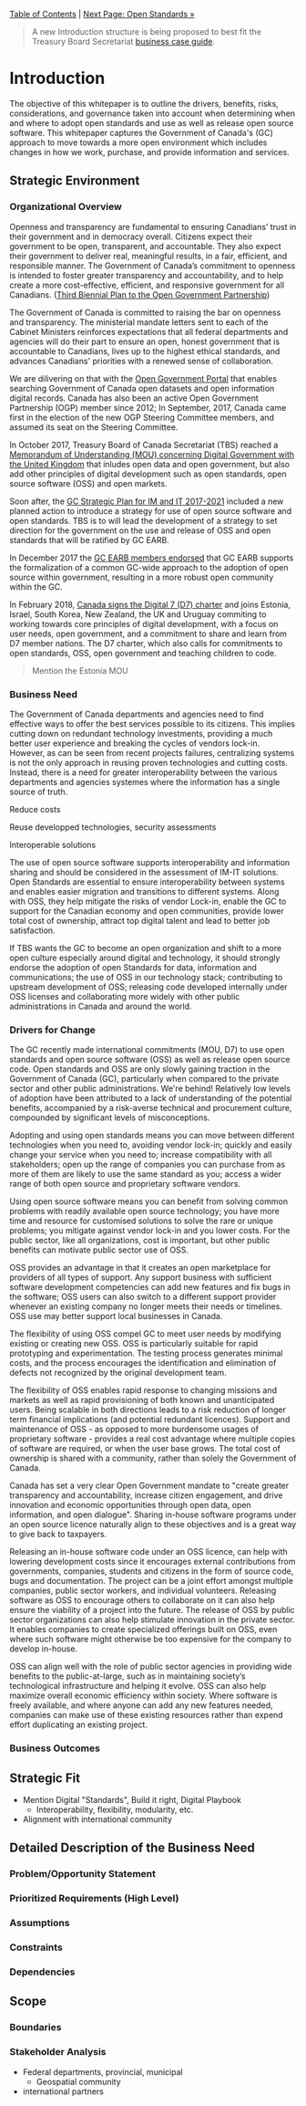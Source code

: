 [Table of Contents](../README.md#table-of-contents) | [Next Page: Open Standards »](2_Open_Standards.md)

> A new Introduction structure is being proposed to best fit the Treasury Board Secretariat [business case guide](https://www.canada.ca/en/treasury-board-secretariat/services/information-technology-project-management/project-management/business-case-guide.html).

# Introduction

The objective of this whitepaper is to outline the drivers, benefits, risks, considerations, and governance taken into account when determining when and where to adopt open standards and use as well as release open source software. This whitepaper captures the Government of Canada's (GC) approach to move towards a more open environment which includes changes in how we work, purchase, and provide information and services.

## Strategic Environment

### Organizational Overview

Openness and transparency are fundamental to ensuring Canadians’ trust in their government and in democracy overall. Citizens expect their government to be open, transparent, and accountable. They also expect their government to deliver real, meaningful results, in a fair, efficient, and responsible manner. The Government of Canada’s commitment to openness is intended to foster greater transparency and accountability, and to help create a more cost-effective, efficient, and responsive government for all Canadians. ([Third Biennial Plan to the Open Government Partnership](https://open.canada.ca/en/content/third-biennial-plan-open-government-partnership))

The Government of Canada is committed to raising the bar on openness and transparency. The ministerial mandate letters sent to each of the Cabinet Ministers reinforces expectations that all federal departments and agencies will do their part to ensure an open, honest government that is accountable to Canadians, lives up to the highest ethical standards, and advances Canadians' priorities with a renewed sense of collaboration.

We are dilivering on that with the [Open Government Portal](https://open.canada.ca/en) that enables searching Government of Canada open datasets and open information digital records. Canada has also been an active Open Government Partnership (OGP) member since 2012; In September, 2017, Canada came first in the election of the new OGP Steering Committee members, and assumed its seat on the Steering Committee.

In October 2017, Treasury Board of Canada Secretariat (TBS) reached a [Memorandum of Understanding (MOU) concerning Digital Government with the United Kingdom](https://www.canada.ca/en/treasury-board-secretariat/services/innovation/memorandum-understanding-concerning-digital-government.html) that inludes open data and open government, but also add other principles of digital development such as open standards, open source software (OSS) and open markets.

Soon after, the [GC Strategic Plan for IM and IT 2017-2021](https://www.canada.ca/en/treasury-board-secretariat/services/information-technology/strategic-plan-2017-2021.html) included a new planned action to introduce a strategy for use of open source software and open standards. TBS is to will lead the development of a strategy to set direction for the government on the use and release of OSS and open standards that will be ratified by GC EARB.

In December 2017 the [GC EARB members endorsed](http://www.gcpedia.gc.ca/gcwiki/images/9/98/GC_EARB_2017-12-14_Record_of_Discussion.pdf) that GC EARB supports the formalization of a common GC-wide approach to the adoption of open source within government, resulting in a more robust open community within the GC.

In February 2018, [Canada signs the Digital 7 (D7) charter](https://www.canada.ca/en/treasury-board-secretariat/news/2018/02/canada_joins_leadingdigitalnationsind7.html) and joins Estonia, Israel, South Korea, New Zealand, the UK and Uruguay commiting to working towards core principles of digital development, with a focus on user needs, open government, and a commitment to share and learn from D7 member nations. The D7 charter, which also calls for commitments to open standards, OSS, open government and teaching children to code.

> Mention the Estonia MOU

### Business Need

The Government of Canada departments and agencies need to find effective ways to offer the best services possible to its citizens. This implies cutting down on redundant technology investments, providing a much better user experience and breaking the cycles of vendors lock-in. However, as can be seen from recent projects failures, centralizing systems is not the only approach in reusing proven technologies and cutting costs.
Instead, there is a need for greater interoperability between the various departments and agencies systemes where the information has a single source of truth.

Reduce costs

Reuse developped technologies, security assessments

Interoperable solutions

The use of open source software supports interoperability and information sharing and should be considered in the assessment of IM-IT solutions. Open Standards are essential to ensure interoperability between systems and enables easier migration and transitions to different systems. Along with OSS, they help mitigate the risks of vendor Lock-in, enable the GC to support for the Canadian economy and open communities, provide lower total cost of ownership, attract top digital talent and lead to better job satisfaction.

If TBS wants the GC to become an open organization and shift to a more open culture especially around digital and technology, it should strongly endorse the adoption of open Standards for data, information and communications; the use of OSS in our technology stack; contributing to upstream development of OSS; releasing code developed internally under OSS licenses and collaborating more widely with other public administrations in Canada and around the world.

### Drivers for Change

The GC recently made international commitments (MOU, D7) to use open standards and open source software (OSS) as well as release open source code. Open standards and OSS are only slowly gaining traction in the Government of Canada (GC), particularly when compared to the private sector and other public administrations. We're behind! Relatively low levels of adoption have been attributed to a lack of understanding of the potential benefits, accompanied by a risk-averse technical and procurement culture, compounded by significant levels of misconceptions.

Adopting and using open standards means you can move between different technologies when you need to, avoiding vendor lock-in; quickly and easily change your service when you need to; increase compatibility with all stakeholders; open up the range of companies you can purchase from as more of them are likely to use the same standard as you; access a wider range of both open source and proprietary software vendors.

Using open source software means you can benefit from solving common problems with readily available open source technology; you have more time and resource for customised solutions to solve the rare or unique problems; you mitigate against vendor lock-in and you lower costs. For the public sector, like all organizations, cost is important, but other public benefits can motivate public sector use of OSS.

OSS provides an advantage in that it creates an open marketplace for providers of all types of support. Any support business with sufficient software development competencies can add new features and fix bugs in the software; OSS users can also switch to a different support provider whenever an existing company no longer meets their needs or timelines. OSS use may better support local businesses in Canada.

The flexibility of using OSS compel GC to meet user needs by modifying existing or creating new OSS. OSS is particularly suitable for rapid prototyping and experimentation. The testing process generates minimal costs, and the process encourages the identification and elimination of defects not recognized by the original development team.

The flexibility of OSS enables rapid response to changing missions and markets as well as rapid provisioning of both known and unanticipated users. Being scalable in both directions leads to a risk reduction of longer term financial implications (and potential redundant licences). Support and maintenance of OSS - as opposed to more burdensome usages of proprietary software - provides a real cost advantage where multiple copies of software are required, or when the user base grows. The total cost of ownership is shared with a community, rather than solely the Government of Canada.

Canada has set a very clear Open Government mandate to "create greater transparency and accountability, increase citizen engagement, and drive innovation and economic opportunities through open data, open information, and open dialogue". Sharing in-house software programs under an open source licence naturally align to these objectives and is a great way to give back to taxpayers.

Releasing an in-house software code under an OSS licence, can help with lowering development costs since it encourages external contributions from governments, companies, students and citizens in the form of source code, bugs and documentation. The project can be a joint effort amongst multiple companies, public sector workers, and individual volunteers. Releasing software as OSS to encourage others to collaborate on it can also help ensure the viability of a project into the future. The release of OSS by public sector organizations can also help stimulate innovation in the private sector. It enables companies to create specialized offerings built on OSS, even where such software might otherwise be too expensive for the company to develop in-house.

OSS can align well with the role of public sector agencies in providing wide benefits to the public-at-large, such as in maintaining society’s technological infrastructure and helping it evolve. OSS can also help maximize overall economic efficiency within society. Where software is freely available, and where anyone can add any new features needed, companies can make use of these existing resources rather than expend effort duplicating an existing project.

### Business Outcomes

## Strategic Fit

* Mention Digital "Standards", Build it right, Digital Playbook
  * Interoperability, flexibility, modularity, etc.
* Alignment with international community

## Detailed Description of the Business Need

### Problem/Opportunity Statement

### Prioritized Requirements (High Level)

### Assumptions

### Constraints

### Dependencies

## Scope

### Boundaries

### Stakeholder Analysis

* Federal departments, provincial, municipal
  * Geospatial community
* international partners

